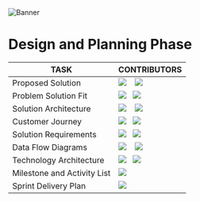 <picture>
  <source media="(prefers-color-scheme: dark)" srcset="https://github.com/IBM-EPBL/IBM-Project-18936-1659691440/blob/main/Project/Final%20Deliverables/7.%20Advertising%20Product/BANNER.png">
  <source media="(prefers-color-scheme: light)" srcset="https://github.com/IBM-EPBL/IBM-Project-18936-1659691440/blob/main/Project/Final%20Deliverables/7.%20Advertising%20Product/BANNER.png">
  <img alt="Banner" src="https://u4d2z7k9.rocketcdn.me/wp-content/uploads/2019/02/natural-disasters-of-earths-past-and-future.jpg">
</picture>

# Design and Planning Phase

|TASK| CONTRIBUTORS|
|----------------------|-----------|
|Proposed Solution |<img src="https://icongr.am/material/alpha-u-circle-outline.svg?size=30&color=0cac61"> &nbsp;&nbsp;   <img src="https://icongr.am/material/alpha-v-circle-outline.svg?size=30&color=e10ed0"> &nbsp;&nbsp;|
|Problem Solution Fit |<img src="https://icongr.am/material/alpha-s-circle-outline.svg?size=30&color=4934ea"> &nbsp;&nbsp;<img src="https://icongr.am/material/alpha-n-circle-outline.svg?size=30&color=dd2c2c"> &nbsp;&nbsp; |
|Solution Architecture |<img src="https://icongr.am/material/alpha-s-circle-outline.svg?size=30&color=4934ea"> &nbsp;&nbsp; <img src="https://icongr.am/material/alpha-u-circle-outline.svg?size=30&color=0cac61"> &nbsp;&nbsp; |
|Customer Journey | <img src="https://icongr.am/material/alpha-v-circle-outline.svg?size=30&color=e10ed0"> &nbsp;&nbsp;<img src="https://icongr.am/material/alpha-n-circle-outline.svg?size=30&color=dd2c2c"> &nbsp;&nbsp; |
|Solution Requirements |<img src="https://icongr.am/material/alpha-v-circle-outline.svg?size=30&color=e10ed0"> &nbsp;&nbsp;<img src="https://icongr.am/material/alpha-n-circle-outline.svg?size=30&color=dd2c2c"> &nbsp;&nbsp; |
|Data Flow Diagrams |<img src="https://icongr.am/material/alpha-u-circle-outline.svg?size=30&color=0cac61"> &nbsp;&nbsp; <img src="https://icongr.am/material/alpha-s-circle-outline.svg?size=30&color=4934ea"> &nbsp;&nbsp;|
|Technology Architecture |<img src="https://icongr.am/material/alpha-u-circle-outline.svg?size=30&color=0cac61"> &nbsp;&nbsp;<img src="https://icongr.am/material/alpha-s-circle-outline.svg?size=30&color=4934ea"> &nbsp;&nbsp; |
|Milestone and Activity List | <img src="https://icongr.am/material/alpha-s-circle-outline.svg?size=30&color=4934ea"> &nbsp;&nbsp;|
|Sprint Delivery Plan | <img src="https://icongr.am/material/alpha-s-circle-outline.svg?size=30&color=4934ea"> &nbsp;&nbsp;|

